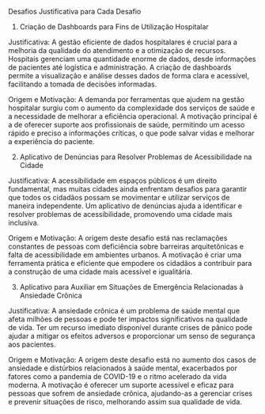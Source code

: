 Desafios 
Justificativa para Cada Desafio

1. Criação de Dashboards para Fins de Utilização Hospitalar

Justificativa:
A gestão eficiente de dados hospitalares é crucial para a melhoria da qualidade do atendimento e a otimização de recursos. Hospitais gerenciam uma quantidade enorme de dados, desde informações de pacientes até logística e administração. A criação de dashboards permite a visualização e análise desses dados de forma clara e acessível, facilitando a tomada de decisões informadas.

Origem e Motivação:
A demanda por ferramentas que ajudem na gestão hospitalar surgiu com o aumento da complexidade dos serviços de saúde e a necessidade de melhorar a eficiência operacional. A motivação principal é a de oferecer suporte aos profissionais de saúde, permitindo um acesso rápido e preciso a informações críticas, o que pode salvar vidas e melhorar a experiência do paciente.

2. Aplicativo de Denúncias para Resolver Problemas de Acessibilidade na Cidade

Justificativa:
A acessibilidade em espaços públicos é um direito fundamental, mas muitas cidades ainda enfrentam desafios para garantir que todos os cidadãos possam se movimentar e utilizar serviços de maneira independente. Um aplicativo de denúncias ajuda a identificar e resolver problemas de acessibilidade, promovendo uma cidade mais inclusiva.

Origem e Motivação:
A origem deste desafio está nas reclamações constantes de pessoas com deficiência sobre barreiras arquitetônicas e falta de acessibilidade em ambientes urbanos. A motivação é criar uma ferramenta prática e eficiente que empodere os cidadãos a contribuir para a construção de uma cidade mais acessível e igualitária.

3. Aplicativo para Auxiliar em Situações de Emergência Relacionadas à Ansiedade Crônica

Justificativa:
A ansiedade crônica é um problema de saúde mental que afeta milhões de pessoas e pode ter impactos significativos na qualidade de vida. Ter um recurso imediato disponível durante crises de pânico pode ajudar a mitigar os efeitos adversos e proporcionar um senso de segurança aos pacientes.

Origem e Motivação:
A origem deste desafio está no aumento dos casos de ansiedade e distúrbios relacionados à saúde mental, exacerbados por fatores como a pandemia de COVID-19 e o ritmo acelerado da vida moderna. A motivação é oferecer um suporte acessível e eficaz para pessoas que sofrem de ansiedade crônica, ajudando-as a gerenciar crises e prevenir situações de risco, melhorando assim sua qualidade de vida.

